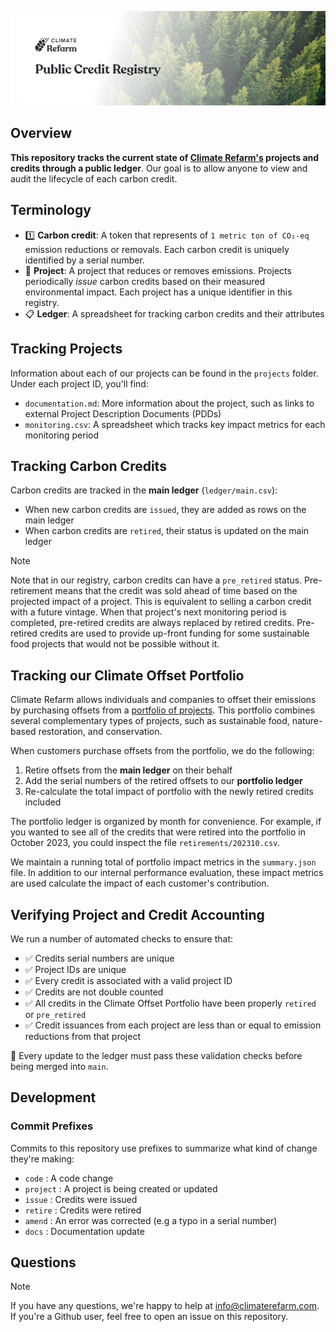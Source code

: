 ![Banner image](/docs/banner.jpg)

## Overview

**This repository tracks the current state of [Climate Refarm's](https://www.climaterefarm.com) projects and credits through a public ledger**. Our goal is to allow anyone to view and audit the lifecycle of each carbon credit.

## Terminology
- :one: **Carbon credit**: A token that represents of `1 metric ton of CO₂-eq` emission reductions or removals. Each carbon credit is uniquely identified by a serial number.
- :evergreen_tree: **Project**: A project that reduces or removes emissions. Projects periodically *issue* carbon credits based on their measured environmental impact. Each project has a unique identifier in this registry.
- :clipboard: **Ledger**: A spreadsheet for tracking carbon credits and their attributes

## Tracking Projects

Information about each of our projects can be found in the `projects` folder. Under each project ID, you'll find:
- `documentation.md`: More information about the project, such as links to external Project Description Documents (PDDs)
- `monitoring.csv`: A spreadsheet which tracks key impact metrics for each monitoring period

## Tracking Carbon Credits

Carbon credits are tracked in the **main ledger** (`ledger/main.csv`):
- When new carbon credits are `issued`, they are added as rows on the main ledger
- When carbon credits are `retired`, their status is updated on the main ledger

> [!NOTE]
> Note that in our registry, carbon credits can have a `pre_retired` status. Pre-retirement means that the credit was sold ahead of time based on the projected impact of a project. This is equivalent to selling a carbon credit with a future vintage. When that project's next monitoring period is completed, pre-retired credits are always replaced by retired credits. Pre-retired credits are used to provide up-front funding for some sustainable food projects that would not be possible without it.

## Tracking our Climate Offset Portfolio

Climate Refarm allows individuals and companies to offset their emissions by purchasing offsets from a [portfolio of projects](https://www.climaterefarm.com/our-approach). This portfolio combines several complementary types of projects, such as sustainable food, nature-based restoration, and conservation.

When customers purchase offsets from the portfolio, we do the following:
1. Retire offsets from the **main ledger** on their behalf
2. Add the serial numbers of the retired offsets to our **portfolio ledger**
3. Re-calculate the total impact of portfolio with the newly retired credits included

The portfolio ledger is organized by month for convenience. For example, if you wanted to see all of the credits that were retired into the portfolio in October 2023, you could inspect the file `retirements/202310.csv`.

We maintain a running total of portfolio impact metrics in the `summary.json` file. In addition to our internal performance evaluation, these impact metrics are used calculate the impact of each customer's contribution.

## Verifying Project and Credit Accounting

We run a number of automated checks to ensure that:
- :white_check_mark: Credits serial numbers are unique
- :white_check_mark: Project IDs are unique
- :white_check_mark: Every credit is associated with a valid project ID
- :white_check_mark: Credits are not double counted
- :white_check_mark: All credits in the Climate Offset Portfolio have been properly `retired` or `pre_retired`
- :white_check_mark: Credit issuances from each project are less than or equal to emission reductions from that project

:construction: Every update to the ledger must pass these validation checks before being merged into `main`.

## Development

### Commit Prefixes

Commits to this repository use prefixes to summarize what kind of change they're making:
- `code` : A code change
- `project` : A project is being created or updated
- `issue` : Credits were issued
- `retire` : Credits were retired
- `amend` : An error was corrected (e.g a typo in a serial number)
- `docs` : Documentation update

## Questions

> [!NOTE]
> If you have any questions, we're happy to help at [info@climaterefarm.com](mailto:info@climaterefarm.com). If you're a Github user, feel free to open an issue on this repository.
